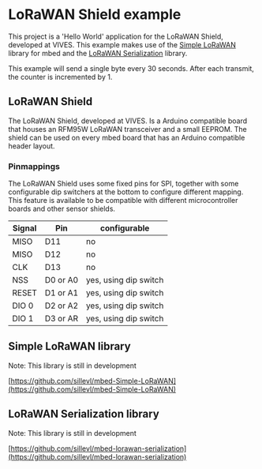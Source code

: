 # LoRaWAN Shield example

This project is a 'Hello World' application for the LoRaWAN Shield, developed at VIVES. This example makes use of the [Simple LoRaWAN](https://github.com/sillevl/mbed-Simple-LoRaWAN) library for mbed and the [LoRaWAN Serialization](https://github.com/sillevl/mbed-lorawan-serialization) library.

This example will send a single byte every 30 seconds. After each transmit, the counter is incremented by 1.

## LoRaWAN Shield

The LoRaWAN Shield, developed at VIVES. Is a Arduino compatible board that houses an RFM95W LoRaWAN transceiver and a small EEPROM. The shield can be used on every mbed board that has an Arduino compatible header layout.

### Pinmappings

The LoRaWAN Shield uses some fixed pins for SPI, together with some configurable dip switchers at the bottom to configure different mapping. This feature is available to be compatible with different microcontroller boards and other sensor shields.

Signal | Pin | configurable
--- | --- | ---
MISO | D11 | no
MISO | D12 | no
CLK | D13 | no
NSS | D0 or A0 | yes, using dip switch
RESET | D1 or A1 | yes, using dip switch
DIO 0 | D2 or A2 | yes, using dip switch
DIO 1 | D3 or AR | yes, using dip switch

## Simple LoRaWAN library

Note: This library is still in development

[https://github.com/sillevl/mbed-Simple-LoRaWAN](https://github.com/sillevl/mbed-Simple-LoRaWAN)

## LoRaWAN Serialization library

Note: This library is still in development

[https://github.com/sillevl/mbed-lorawan-serialization](https://github.com/sillevl/mbed-lorawan-serialization)


